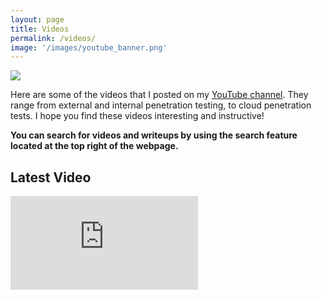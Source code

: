 ```yaml
---
layout: page
title: Videos 
permalink: /videos/
image: '/images/youtube_banner.png'
---
```


<div class="container">
  <div class="row">
   <div class="col col-12">
   	<a href="https://www.youtube.com/channel/UCSumP9z5Rzquqih-jpusTOQ"><img src="https://0xd4y.com/images/0xd4y-logo-gray-medium-centered.png" class="body"></a>
	 </div>
  </div>
</div>

Here are some of the videos that I posted on my <a href="https://www.youtube.com/channel/UCSumP9z5Rzquqih-jpusTOQ">YouTube channel</a>. They range from external and internal penetration testing, to cloud penetration tests. I hope you find these videos interesting and instructive! 

**You can search for videos and writeups by using the search feature located at the top right of the webpage.**

## Latest Video
<iframe src="https://www.youtube.com/embed/bnSUBy9YrOc" frameborder="0" allowfullscreen></iframe>
